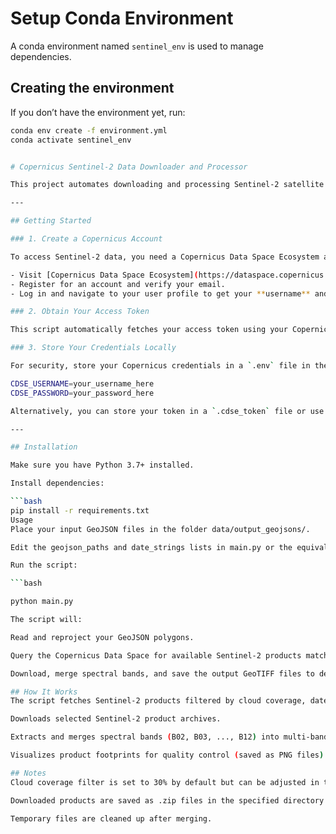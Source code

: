 # Setup Conda Environment

A conda environment named `sentinel_env` is used to manage dependencies.

## Creating the environment

If you don’t have the environment yet, run:

```bash
conda env create -f environment.yml
conda activate sentinel_env


# Copernicus Sentinel-2 Data Downloader and Processor

This project automates downloading and processing Sentinel-2 satellite imagery from the Copernicus Data Space Ecosystem (CDSE) using your Copernicus account credentials.

---

## Getting Started

### 1. Create a Copernicus Account

To access Sentinel-2 data, you need a Copernicus Data Space Ecosystem account:

- Visit [Copernicus Data Space Ecosystem](https://dataspace.copernicus.eu/)
- Register for an account and verify your email.
- Log in and navigate to your user profile to get your **username** and **password**.

### 2. Obtain Your Access Token

This script automatically fetches your access token using your Copernicus username and password.

### 3. Store Your Credentials Locally

For security, store your Copernicus credentials in a `.env` file in the root directory of this project with the following content:

CDSE_USERNAME=your_username_here
CDSE_PASSWORD=your_password_here

Alternatively, you can store your token in a `.cdse_token` file or use environment variables — this project currently uses `.env` via the `python-dotenv` package.

---

## Installation

Make sure you have Python 3.7+ installed.

Install dependencies:

```bash
pip install -r requirements.txt
Usage
Place your input GeoJSON files in the folder data/output_geojsons/.

Edit the geojson_paths and date_strings lists in main.py or the equivalent script to match your areas of interest and target dates.

Run the script:

```bash

python main.py

The script will:

Read and reproject your GeoJSON polygons.

Query the Copernicus Data Space for available Sentinel-2 products matching your area and date.

Download, merge spectral bands, and save the output GeoTIFF files to desired folder (e.g. "data/labeled/").

## How It Works
The script fetches Sentinel-2 products filtered by cloud coverage, date, and location.

Downloads selected Sentinel-2 product archives.

Extracts and merges spectral bands (B02, B03, ..., B12) into multi-band GeoTIFFs.

Visualizes product footprints for quality control (saved as PNG files).

## Notes
Cloud coverage filter is set to 30% by default but can be adjusted in the script.

Downloaded products are saved as .zip files in the specified directory to avoid repeated downloads.

Temporary files are cleaned up after merging.
